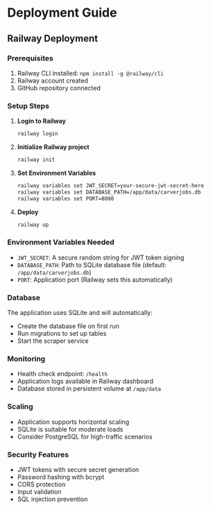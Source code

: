 # Deployment Guide

## Railway Deployment

### Prerequisites
1. Railway CLI installed: `npm install -g @railway/cli`
2. Railway account created
3. GitHub repository connected

### Setup Steps

1. **Login to Railway**
   ```bash
   railway login
   ```

2. **Initialize Railway project**
   ```bash
   railway init
   ```

3. **Set Environment Variables**
   ```bash
   railway variables set JWT_SECRET=your-secure-jwt-secret-here
   railway variables set DATABASE_PATH=/app/data/carverjobs.db
   railway variables set PORT=8080
   ```

4. **Deploy**
   ```bash
   railway up
   ```

### Environment Variables Needed

- `JWT_SECRET`: A secure random string for JWT token signing
- `DATABASE_PATH`: Path to SQLite database file (default: `/app/data/carverjobs.db`)
- `PORT`: Application port (Railway sets this automatically)

### Database

The application uses SQLite and will automatically:
- Create the database file on first run
- Run migrations to set up tables
- Start the scraper service

### Monitoring

- Health check endpoint: `/health`
- Application logs available in Railway dashboard
- Database stored in persistent volume at `/app/data`

### Scaling

- Application supports horizontal scaling
- SQLite is suitable for moderate loads
- Consider PostgreSQL for high-traffic scenarios

### Security Features

- JWT tokens with secure secret generation
- Password hashing with bcrypt
- CORS protection
- Input validation
- SQL injection prevention 
